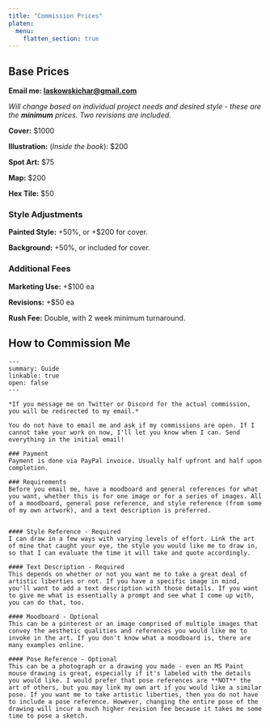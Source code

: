 ```yaml
---
title: "Commission Prices"
platen:
  menu:
    flatten_section: true
---
```


## Base Prices
**Email me: laskowskichar@gmail.com**

*Will change based on individual project needs and desired style - these are the **minimum** prices. Two revisions are included.*

**Cover:** $1000

**Illustration:** (*Inside the book*): $200

**Spot Art:** $75

**Map:** $200

**Hex Tile:** $50

### Style Adjustments
**Painted Style:** +50%, or +$200 for cover.

**Background:** +50%, or included for cover.

### Additional Fees
**Marketing Use:** +$100 ea

**Revisions:** +$50 ea

**Rush Fee:** Double, with 2 week minimum turnaround.

## How to Commission Me
```details
---
summary: Guide
linkable: true
open: false
---

*If you message me on Twitter or Discord for the actual commission, you will be redirected to my email.*

You do not have to email me and ask if my commissions are open. If I cannot take your work on now, I'll let you know when I can. Send everything in the initial email!

### Payment
Payment is done via PayPal invoice. Usually half upfront and half upon completion.

### Requirements 
Before you email me, have a moodboard and general references for what you want, whether this is for one image or for a series of images. All of a moodboard, general pose reference, and style reference (from some of my own artwork), and a text description is preferred.


#### Style Reference - Required
I can draw in a few ways with varying levels of effort. Link the art of mine that caught your eye, the style you would like me to draw in, so that I can evaluate the time it will take and quote accordingly.

#### Text Description - Required
This depends on whether or not you want me to take a great deal of artistic liberties or not. If you have a specific image in mind, you'll want to add a text description with those details. If you want to give me what is essentially a prompt and see what I come up with, you can do that, too.

#### Moodboard - Optional
This can be a pinterest or an image comprised of multiple images that convey the aesthetic qualities and references you would like me to invoke in the art. If you don't know what a moodboard is, there are many examples online.

#### Pose Reference - Optional
This can be a photograph or a drawing you made - even an MS Paint mouse drawing is great, especially if it's labeled with the details you would like. I would prefer that pose references are **NOT** the art of others, but you may link my own art if you would like a similar pose. If you want me to take artistic liberties, then you do not have to include a pose reference. However, changing the entire pose of the drawing will incur a much higher revision fee because it takes me some time to pose a sketch.
```
